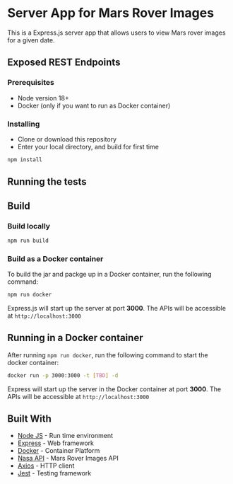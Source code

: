 # Server App for Mars Rover Images

This is a Express.js server app that allows users to view Mars rover images for a given date.

## Exposed REST Endpoints



### Prerequisites

- Node version 18+
- Docker (only if you want to run as Docker container)

### Installing

- Clone or download this repository
- Enter your local directory, and build for first time

```bash
npm install
```

## Running the tests

## Build

### Build locally

```bash
npm run build
```

### Build as a Docker container
To build the jar and packge up in a Docker container, run the following command:

```bash
npm run docker
```


Express.js will start up the server at port **3000**.  The APIs will be accessible at `http://localhost:3000`

## Running in a Docker container

After running `npm run docker`, run the following command to start the docker container:

```bash
docker run -p 3000:3000 -t [TBD] -d
```

Express will start up the server in the Docker container at port **3000**.  The APIs will be accessible at `http://localhost:3000`

## Built With

* [Node JS](https://nodejs.org/en) - Run time environment
* [Express](https://expressjs.com/) - Web framework
* [Docker](https://www.docker.com/) - Container Platform
* [Nasa API](https://api.nasa.gov/) - Mars Rover Images API
* [Axios](https://axios-http.com/) - HTTP client
* [Jest](https://jestjs.io/) - Testing framework
